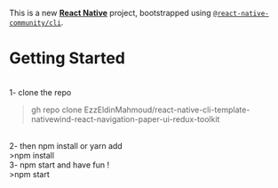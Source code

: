 This is a new [**React Native**](https://reactnative.dev) project, bootstrapped using [`@react-native-community/cli`](https://github.com/react-native-community/cli).

# Getting Started
<br />
1- clone the repo  
<br />

> gh repo clone EzzEldinMahmoud/react-native-cli-template-nativewind-react-navigation-paper-ui-redux-toolkit

<br />
2- then npm install or yarn add 
<br />
>npm install
<br />
3- npm start and have fun ! 
<br />
>npm start


